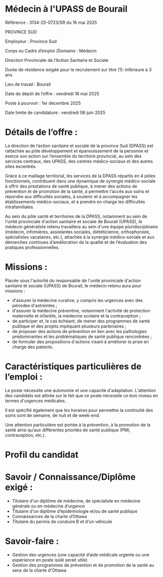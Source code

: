 # Médecin à l'UPASS de Bourail

Référence : 3134-25-0723/SR du 16 mai 2025

PROVINCE SUD

Employeur : Province Sud

Corps ou Cadre d’emploi /Domaine : Médecin

Direction Provinciale de l'Action Sanitaire et Sociale

Durée de résidence exigée pour le recrutement sur titre (1): inférieure à 3 ans

Lieu de travail : Bourail

Date de dépôt de l’offre : vendredi 16 mai 2025

Poste à pourvoir : 1er décembre 2025

Date limite de candidature : vendredi 06 juin 2025

# Détails de l’offre :

La direction de l’action sanitaire et sociale de la province Sud (DPASS) est rattachée au pôle développement et épanouissement de la personne et exerce son action sur l’ensemble du territoire provincial, au sein des services centraux, des UPASS, des centres médico-sociaux et des autres sites excentrés.

Grâce à ce maillage territorial, les services de la DPASS répartis en 4 pôles fonctionnels, contribuent dans une dynamique de synergie médico-sociale à offrir des prestations de santé publique, à mener des actions de prévention et de promotion de la santé, à permettre l'accès aux soins et répondre aux difficultés sociales, à soutenir et à accompagner les établissements médico-sociaux, et à prendre en charge les difficultés intrafamiliales.

Au sein du pôle santé et territoires de la DPASS, notamment au sein de l'unité provinciale d'action sanitaire et sociale de Bourail (UPASS), le médecin généraliste retenu travaillera au sein d'une équipe pluridisciplinaire (médecin, infirmières, assistantes sociales, diététicienne, orthophoniste, spécialistes vacataires, etc.), attachée à la synergie médico-sociale et aux démarches continues d’amélioration de la qualité et de l’évaluation des pratiques professionnelles.

# Missions :

Placée sous l'autorité du responsable de l'unité provinciale d'action sanitaire et sociale (UPASS) de Bourail, le médecin retenu aura pour missions :

- d'assurer la médecine curative, y compris les urgences avec des périodes d'astreintes ;
- d'assurer la médecine préventive, notamment l'activité de protection maternelle et infantile, la médecine scolaire et la contraception ;
- de participer et, le cas échéant, de mener des programmes de santé publique et des projets impliquant plusieurs partenaires ;
- de proposer des actions de prévention en lien avec les pathologies prédominantes et les problématiques de santé publique rencontrées ;
- de formuler des propositions d'actions visant à améliorer la prise en charge des patients.

# Caractéristiques particulières de l’emploi :

Le poste nécessite une autonomie et une capacité d'adaptation. L'attention des candidats est attirée sur le fait que ce poste nécessite un bon niveau en termes d'urgences médicales.

Il est spécifié également que les horaires pour permettre la continuité des soins sont de semaine, de nuit et de week-end.

Une attention particulière est portée à la prévention, à la promotion de la santé ainsi qu’aux différentes priorités de santé publique (PMI, contraception, etc.).

# Profil du candidat

# Savoir / Connaissance/Diplôme exigé :

- Titulaire d'un diplôme de médecine, de spécialiste en médecine générale ou en médecine d’urgence
- Titulaire d'un diplôme d’épidémiologie et/ou de santé publique
- Connaissances de la charte d’Ottawa
- Titulaire du permis de conduire B et d'un véhicule

# Savoir-faire :

- Gestion des urgences (une capacité d’aide médicale urgente ou une expérience en poste isolé serait utile)
- Gestion des programmes de prévention et de promotion de la santé au sens de la charte d'Ottawa